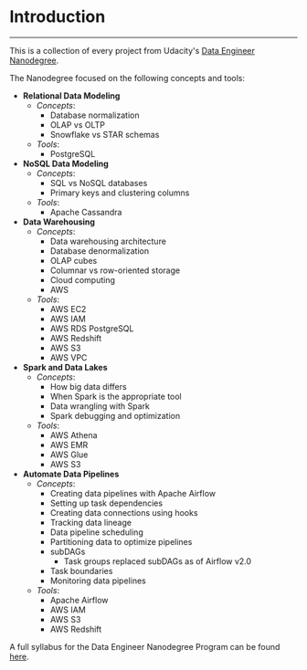 # Introduction

---

This is a collection of every project from Udacity's [Data Engineer Nanodegree](https://www.udacity.com/course/data-engineer-nanodegree--nd027).

The Nanodegree focused on the following concepts and tools:

* **Relational Data Modeling**
  * *Concepts*:
    * Database normalization
    * OLAP vs OLTP
    * Snowflake vs STAR schemas
  * *Tools*:
    * PostgreSQL
* **NoSQL Data Modeling**
  * *Concepts*:
    * SQL vs NoSQL databases
    * Primary keys and clustering columns
  * *Tools*:
    * Apache Cassandra
* **Data Warehousing**
  * *Concepts*:
    * Data warehousing architecture
    * Database denormalization
    * OLAP cubes
    * Columnar vs row-oriented storage
    * Cloud computing
    * AWS
  * *Tools*:
    * AWS EC2
    * AWS IAM
    * AWS RDS PostgreSQL
    * AWS Redshift
    * AWS S3
    * AWS VPC
* **Spark and Data Lakes**
  * *Concepts*:
    * How big data differs
    * When Spark is the appropriate tool
    * Data wrangling with Spark
    * Spark debugging and optimization
  * *Tools*:
    * AWS Athena
    * AWS EMR
    * AWS Glue
    * AWS S3
* **Automate Data Pipelines**
  * *Concepts*:
    * Creating data pipelines with Apache Airflow
    * Setting up task dependencies
    * Creating data connections using hooks
    * Tracking data lineage
    * Data pipeline scheduling
    * Partitioning data to optimize pipelines
    * subDAGs
      * Task groups replaced subDAGs as of Airflow v2.0
    * Task boundaries
    * Monitoring data pipelines
  * *Tools*:
    * Apache Airflow
    * AWS IAM
    * AWS S3
    * AWS Redshift

A full syllabus for the Data Engineer Nanodegree Program can be found [here](https://d20vrrgs8k4bvw.cloudfront.net/documents/en-US/Data+Engineering+Nanodegree+Program+Syllabus.pdf).
